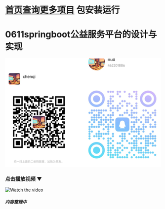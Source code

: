 # [首页查询更多项目](https://github.com/GraduationProject-springboot) 包安装运行


# 0611springboot公益服务平台的设计与实现

![picture](https://raw.githubusercontent.com/GraduationProject-springboot/.github/main/img/wx.png)

### 点击播放视频 ▼
[![Watch the video](https://i.sstatic.net/Vp2cE.png)](https://www.bilibili.com/video/BV1eMbYemE1U?p=107)


#####   内容整理中  











